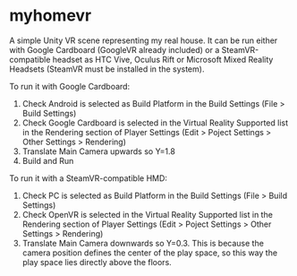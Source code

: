 # myhomevr
A simple Unity VR scene representing my real house. It can be run either with Google Cardboard (GoogleVR already included) or a SteamVR-compatible headset as HTC Vive, Oculus Rift or Microsoft Mixed Reality Headsets (SteamVR must be installed in the system).

To run it with Google Cardboard:
1. Check Android is selected as Build Platform in the Build Settings (File > Build Settings)
2. Check Google Cardboard is selected in the Virtual Reality Supported list in the Rendering section of Player Settings (Edit > Poject Settings > Other Settings > Rendering)
3. Translate Main Camera upwards so Y=1.8
4. Build and Run

To run it with a SteamVR-compatible HMD:
1. Check PC is selected as Build Platform in the Build Settings (File > Build Settings)
2. Check OpenVR is selected in the Virtual Reality Supported list in the Rendering section of Player Settings (Edit > Poject Settings > Other Settings > Rendering)
3. Translate Main Camera downwards so Y=0.3. This is because the camera position defines the center of the play space, so this way the play space lies directly above the floors.
